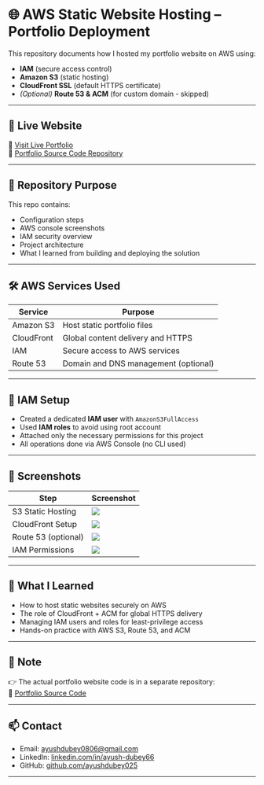 # 🌐 AWS Static Website Hosting – Portfolio Deployment

This repository documents how I hosted my portfolio website on AWS using:

- **IAM** (secure access control)
- **Amazon S3** (static hosting)
- **CloudFront SSL** (default HTTPS certificate)
- *(Optional)* **Route 53 & ACM** (for custom domain - skipped)


---

## 🚀 Live Website

🔗 [Visit Live Portfolio](https://d37vdgokifigzo.cloudfront.net)  
🔗 [Portfolio Source Code Repository](https://github.com/ayushdubey025/Portfolio)

---

## 📂 Repository Purpose

This repo contains:
- Configuration steps
- AWS console screenshots
- IAM security overview
- Project architecture
- What I learned from building and deploying the solution

---

## 🛠️ AWS Services Used

| Service        | Purpose                                  |
|----------------|------------------------------------------|
| Amazon S3      | Host static portfolio files              |
| CloudFront     | Global content delivery and HTTPS        |
| IAM            | Secure access to AWS services            |
| Route 53       | Domain and DNS management (optional)     |

---

## 🔐 IAM Setup

- Created a dedicated **IAM user** with `AmazonS3FullAccess`
- Used **IAM roles** to avoid using root account
- Attached only the necessary permissions for this project
- All operations done via AWS Console (no CLI used)

---

## 📸 Screenshots

| Step                 | Screenshot                      |
|----------------------|----------------------------------|
| S3 Static Hosting    | ![](screenshots/s3-settings.png) |
| CloudFront Setup     | ![](screenshots/cloudfront.png)  |
| Route 53 (optional)  | ![](screenshots/route53.png)     |
| IAM Permissions      | ![](screenshots/iam-user.png)    |

---

## 🧠 What I Learned

- How to host static websites securely on AWS
- The role of CloudFront + ACM for global HTTPS delivery
- Managing IAM users and roles for least-privilege access
- Hands-on practice with AWS S3, Route 53, and ACM

---

## 📌 Note

👉 The actual portfolio website code is in a separate repository:  
🔗 [Portfolio Source Code](https://github.com/ayushdubey025/Portfolio)

---

## 📫 Contact

- Email: [ayushdubey0806@gmail.com](mailto:ayushdubey0806@gmail.com)  
- LinkedIn: [linkedin.com/in/ayush-dubey66](https://www.linkedin.com/in/ayush-dubey66/)  
- GitHub: [github.com/ayushdubey025](https://github.com/ayushdubey025)

---

